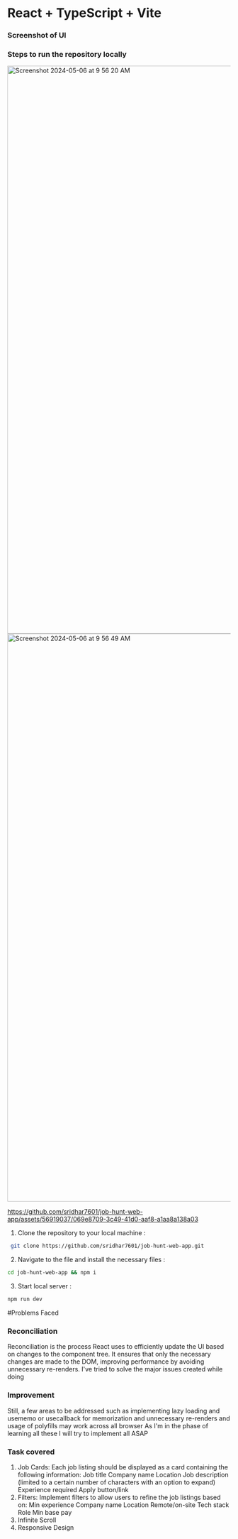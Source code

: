 # React + TypeScript + Vite
### Screenshot of UI 

### Steps to run the repository locally
<img width="1280" alt="Screenshot 2024-05-06 at 9 56 20 AM" src="https://github.com/sridhar7601/job-hunt-web-app/assets/56919037/c30495f4-ba77-4188-a583-95f96dc31717">
<img width="1280" alt="Screenshot 2024-05-06 at 9 56 49 AM" src="https://github.com/sridhar7601/job-hunt-web-app/assets/56919037/bcb37812-917a-4aa9-9661-9cdabd05e8bc">


https://github.com/sridhar7601/job-hunt-web-app/assets/56919037/069e8709-3c49-41d0-aaf8-a1aa8a138a03


1. Clone the repository to your local machine :
```bash
 git clone https://github.com/sridhar7601/job-hunt-web-app.git
```
2. Navigate to the file and install the necessary files :
```bash
cd job-hunt-web-app && npm i
```
3. Start local server :
```bash
npm run dev
```
#Problems Faced 
### Reconciliation

Reconciliation is the process React uses to efficiently update the UI based on changes to the component tree. It ensures that only the necessary changes are made to the DOM, improving performance by avoiding unnecessary re-renders.
I've tried to solve the major issues created while doing 

### Improvement
Still, a few areas to be addressed such as implementing lazy loading and usememo or usecallback for memorization and unnecessary re-renders and usage of polyfills may work across all browser
As I'm in the phase of learning all these I will try to implement all ASAP 

### Task covered 
1. Job Cards: Each job listing should be displayed as a card containing the following information:
Job title
Company name
Location
Job description (limited to a certain number of characters with an option to expand)
Experience required
Apply button/link
2. Filters: Implement filters to allow users to refine the job listings based on:
Min experience
Company name
Location
Remote/on-site
Tech stack
Role
Min base pay
3. Infinite Scroll
4. Responsive Design
